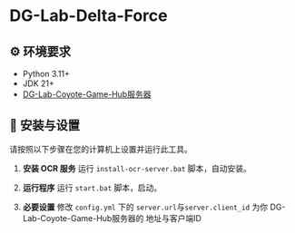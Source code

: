 # DG-Lab-Delta-Force

## ⚙️ 环境要求

- Python 3.11+
- JDK 21+
- [DG-Lab-Coyote-Game-Hub服务器](https://github.com/hyperzlib/DG-Lab-Coyote-Game-Hub)

## 🚀 安装与设置

请按照以下步骤在您的计算机上设置并运行此工具。

1. **安装 OCR 服务**
    运行 `install-ocr-server.bat` 脚本，自动安装。

2. **运行程序**
   运行 `start.bat` 脚本，启动。

3. **必要设置**
   修改 `config.yml` 下的 `server.url`与`server.client_id` 为你 DG-Lab-Coyote-Game-Hub服务器的 地址与客户端ID